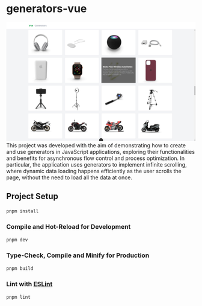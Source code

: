 # generators-vue

![Image Preview](./public/preview.png)
This project was developed with the aim of demonstrating how to create and use generators in JavaScript applications, exploring their functionalities and benefits for asynchronous flow control and process optimization. In particular, the application uses generators to implement infinite scrolling, where dynamic data loading happens efficiently as the user scrolls the page, without the need to load all the data at once.

## Project Setup

```sh
pnpm install
```

### Compile and Hot-Reload for Development

```sh
pnpm dev
```

### Type-Check, Compile and Minify for Production

```sh
pnpm build
```

### Lint with [ESLint](https://eslint.org/)

```sh
pnpm lint
```
